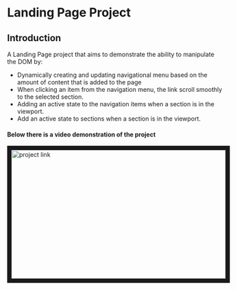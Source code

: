 # Landing Page Project

## Introduction

A Landing Page project that aims to demonstrate the ability to  manipulate the DOM by:

* Dynamically creating and updating navigational menu based on the amount of content that is added to the page
* When clicking an item from the navigation menu, the link scroll smoothly to the selected section.
* Adding an active state to the navigation items when a section is in the viewport.
* Add an active state to sections when a section is in the viewport.<br>
#### Below there is a video demonstration of the project<br>

<a href="https://youtu.be/f2C0xYYHKVI
" target="_blank"><img src="http://img.youtube.com/vi/f2C0xYYHKVI/0.jpg" 
alt="project link" width="500" height="300" border="10" /></a>

